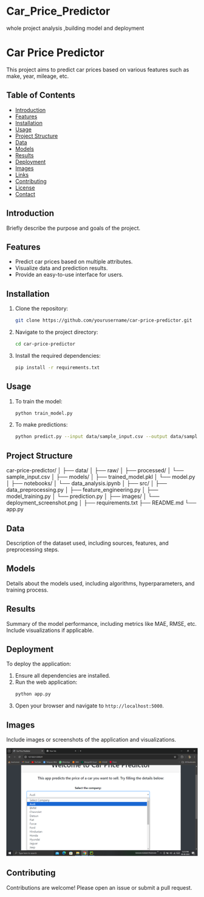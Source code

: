 # Car_Price_Predictor
whole project analysis ,building model and deployment
# Car Price Predictor

This project aims to predict car prices based on various features such as make, year, mileage, etc.

## Table of Contents
- [Introduction](#introduction)
- [Features](#features)
- [Installation](#installation)
- [Usage](#usage)
- [Project Structure](#project-structure)
- [Data](#data)
- [Models](#models)
- [Results](#results)
- [Deployment](#deployment)
- [Images](#images)
- [Links](#links)
- [Contributing](#contributing)
- [License](#license)
- [Contact](#contact)

## Introduction
Briefly describe the purpose and goals of the project.

## Features
- Predict car prices based on multiple attributes.
- Visualize data and prediction results.
- Provide an easy-to-use interface for users.

## Installation
1. Clone the repository:
    ```bash
    git clone https://github.com/yourusername/car-price-predictor.git
    ```
2. Navigate to the project directory:
    ```bash
    cd car-price-predictor
    ```
3. Install the required dependencies:
    ```bash
    pip install -r requirements.txt
    ```

## Usage
1. To train the model:
    ```bash
    python train_model.py
    ```
2. To make predictions:
    ```bash
    python predict.py --input data/sample_input.csv --output data/sample_output.csv
    ```

## Project Structure
car-price-predictor/
│
├── data/
│ ├── raw/
│ ├── processed/
│ └── sample_input.csv
│
├── models/
│ ├── trained_model.pkl
│ └── model.py
│
├── notebooks/
│ └── data_analysis.ipynb
│
├── src/
│ ├── data_preprocessing.py
│ ├── feature_engineering.py
│ ├── model_training.py
│ └── prediction.py
│
├── images/
│ └── deployment_screenshot.png
│
├── requirements.txt
├── README.md
└── app.py


## Data
Description of the dataset used, including sources, features, and preprocessing steps.

## Models
Details about the models used, including algorithms, hyperparameters, and training process.

## Results
Summary of the model performance, including metrics like MAE, RMSE, etc. Include visualizations if applicable.

## Deployment
To deploy the application:
1. Ensure all dependencies are installed.
2. Run the web application:
    ```bash
    python app.py
    ```
3. Open your browser and navigate to `http://localhost:5000`.

## Images
Include images or screenshots of the application and visualizations.

<img src="https://github.com/rpjinu/Car_Price_Predictor/blob/main/Deplo2.png" alt="Deployment Screenshot" width="600">


## Contributing
Contributions are welcome! Please open an issue or submit a pull request.



